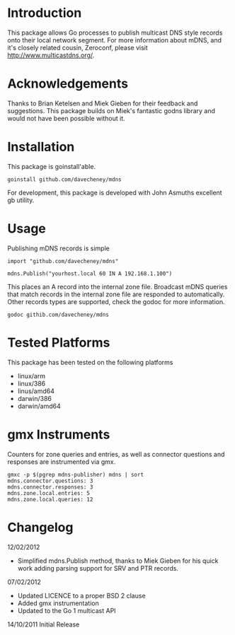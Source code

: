 Introduction
============

This package allows Go processes to publish multicast DNS style records onto their local network segment. For more information about mDNS, and it's closely related cousin, Zeroconf, please visit http://www.multicastdns.org/.

Acknowledgements
================

Thanks to Brian Ketelsen and Miek Gieben for their feedback and suggestions. This package builds on Miek's fantastic godns library and would not have been possible without it.

Installation
============

This package is goinstall'able.

    goinstall github.com/davecheney/mdns

For development, this package is developed with John Asmuths excellent gb utility.

Usage
=====

Publishing mDNS records is simple

    import "github.com/davecheney/mdns"

    mdns.Publish("yourhost.local 60 IN A 192.168.1.100")

This places an A record into the internal zone file. Broadcast mDNS queries that match records in the internal zone file are responded to automatically. Other records types are supported, check the godoc for more information.

    godoc githib.com/davecheney/mdns

Tested Platforms
================

This package has been tested on the following platforms

* linux/arm
* linux/386
* linus/amd64
* darwin/386
* darwin/amd64

gmx Instruments
===============

Counters for zone queries and entries, as well as connector questions and responses are instrumented via gmx.

	gmxc -p $(pgrep mdns-publisher) mdns | sort
	mdns.connector.questions: 3
	mdns.connector.responses: 3
	mdns.zone.local.entries: 5
	mdns.zone.local.queries: 12

Changelog
=========

12/02/2012

* Simplified mdns.Publish method, thanks to Miek Gieben for his quick work adding parsing support for SRV and PTR records.

07/02/2012

* Updated LICENCE to a proper BSD 2 clause
* Added gmx instrumentation
* Updated to the Go 1 multicast API 

14/10/2011 Initial Release
